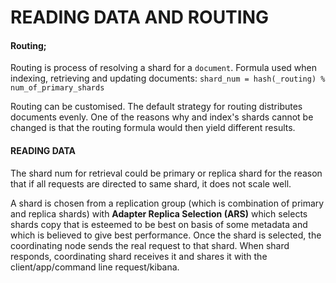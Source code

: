 # READING DATA AND ROUTING

#### Routing;
Routing is process of resolving a shard for a <code>document</code>.
Formula used when indexing, retrieving and updating documents:
<code>shard_num = hash(_routing) % num_of_primary_shards</code>

Routing can be customised. The default strategy for routing distributes documents evenly.
One of the reasons why and index's shards cannot be changed is that the routing formula would then yield different results.

#### READING DATA
The shard num for retrieval could be primary or replica shard for the reason that if all requests are directed to same shard, it does not scale well.

A shard is chosen from a replication group (which is combination of primary and replica shards) with **Adapter Replica Selection (ARS)** which selects shards copy that is esteemed to be best on basis of some metadata and which is believed to give best performance.
Once the shard is selected, the coordinating node sends the real request to that shard. When shard responds, coordinating shard receives it and shares it with the client/app/command line request/kibana.